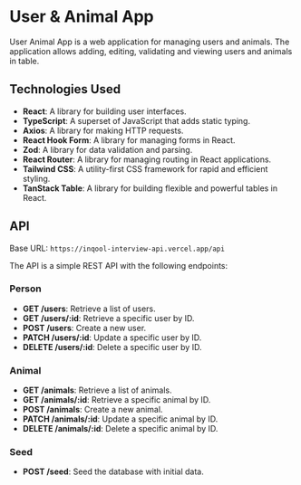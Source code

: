 # User & Animal App

User Animal App is a web application for managing users and animals. The application allows adding, editing, validating and viewing users and animals in table.

## Technologies Used

- **React**: A library for building user interfaces.
- **TypeScript**: A superset of JavaScript that adds static typing.
- **Axios**: A library for making HTTP requests.
- **React Hook Form**: A library for managing forms in React.
- **Zod**: A library for data validation and parsing.
- **React Router**: A library for managing routing in React applications.
- **Tailwind CSS**: A utility-first CSS framework for rapid and efficient styling.
- **TanStack Table**: A library for building flexible and powerful tables in React.

## API

Base URL: `https://inqool-interview-api.vercel.app/api`

The API is a simple REST API with the following endpoints:

### Person

- **GET /users**: Retrieve a list of users.
- **GET /users/:id**: Retrieve a specific user by ID.
- **POST /users**: Create a new user.
- **PATCH /users/:id**: Update a specific user by ID.
- **DELETE /users/:id**: Delete a specific user by ID.

### Animal

- **GET /animals**: Retrieve a list of animals.
- **GET /animals/:id**: Retrieve a specific animal by ID.
- **POST /animals**: Create a new animal.
- **PATCH /animals/:id**: Update a specific animal by ID.
- **DELETE /animals/:id**: Delete a specific animal by ID.

### Seed

- **POST /seed**: Seed the database with initial data.